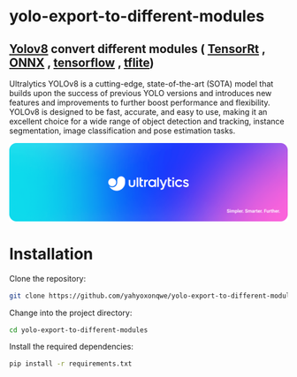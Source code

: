 # yolo-export-to-different-modules
## [Yolov8](https://github.com/ultralytics/ultralytics) convert different modules ( [TensorRt](https://github.com/NVIDIA/TensorRT) , [ONNX](https://github.com/onnx/onnx) , [tensorflow](https://github.com/tensorflow/tensorflow) , [tflite](https://github.com/tensorflow/tflite-micro))

Ultralytics YOLOv8 is a cutting-edge, state-of-the-art (SOTA) model that builds upon the success of previous YOLO versions and introduces new features and improvements to further boost performance and flexibility. YOLOv8 is designed to be fast, accurate, and easy to use, making it an excellent choice for a wide range of object detection and tracking, instance segmentation, image classification and pose estimation tasks.

![image](https://github.com/ultralytics/assets/raw/main/im/banner-ultralytics-github.png)

# Installation
Clone the repository:
``` bash
git clone https://github.com/yahyoxonqwe/yolo-export-to-different-modules.git
```
Change into the project directory:
``` bash
cd yolo-export-to-different-modules
```
Install the required dependencies:
``` bash
pip install -r requirements.txt
```

